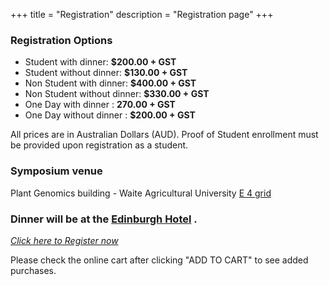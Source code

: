 +++
title = "Registration"
description = "Registration page"
+++

<meta http-equiv="X-UA-Compatible" content="IE=EmulateIE9">
  <!--[if lt IE10]>
	<h3 style="color:red;"> Please note that the registration page does not work if you are using Internet Explorer. <br> Please register using Safari, Chrome, or Firefox </h3>
  <![endif]-->
  
<!-- Please note that the registration page does not work if you are using Internet Explorer.  Please register using Safari, Chrome, or Firefox  -->


### Registration Options
- Student with dinner: **$200.00 + GST**
- Student without dinner: **$130.00 + GST**
- Non Student with dinner: **$400.00 + GST**
- Non Student without dinner: **$330.00 + GST**
- One Day with dinner : **270.00 + GST**
- One Day without dinner : **$200.00 + GST**

All prices are in Australian Dollars (AUD). Proof of Student enrollment must be provided upon registration as a student.


### Symposium venue
Plant Genomics building - Waite Agricultural University [E 4 grid](https://www.adelaide.edu.au/campuses/mapscurrent/waite.pdf)


### Dinner will be at the [Edinburgh Hotel](https://www.edinburgh.com.au/) .

<div class="col-sm-12 text-center">
<p class="text-large">
	<a class="btn btn-template-main-big" target="_blank" href="https://shop.adelaide.edu.au/konakart/More.../Conferences/Faculty-Sciences/Ranked-Set-Sampling%3A-translating-the-theory-to-applications-in-agriculture-and-natural-sciences/Agriculture%2C-Food-%26-Wine-141/2_2250.action?cust-sign-in-method=public">
	<i class="fa fa-user-plus"> Click here to Register now</i>
	</a> 
	</p>
	<p class="text-large">
	Please check the online cart after clicking "ADD TO CART" to see added purchases.
		</p>
</div>

